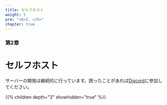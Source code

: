 ```yaml
---
title: セルフホスト
weight: 5
pre: "<b>2. </b>"
chapter: true
---
```


### 第2章

# セルフホスト

サーバーの開発は継続的に行っています。困ったことがあれば[Discord](https://discord.com/invite/nDceKgxnkV)に参加してください。

{{% children depth="3" showhidden="true" %}}